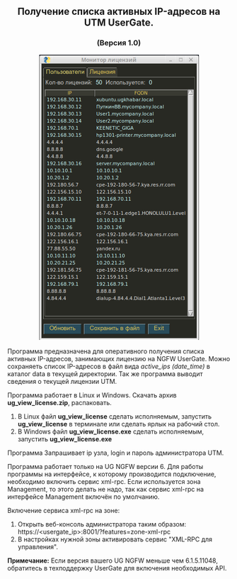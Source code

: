 <h2 align="center">Получение списка активных IP-адресов на UTM UserGate.</h2>
<h3 align="center">(Версия 1.0)</h3>
<p align="center"><img src="utm.png"></p>

Программа предназначена для оперативного получения списка активных IP-адресов, занимающих лицензию
на NGFW UserGate. Можно сохраняеть список IP-адресов в файл вида <i>active_ips (date_time)</i> в каталог data в текущей директории.
Так же программа выводит сведения о текущей лицензии UTM.

Программа работает в Linux и Windows.
Скачать архив <b>ug_view_license.zip</b>, распаковать.
1. В Linux файл <b>ug_view_license</b> сделать исполняемым, запустить <b>ug_view_license</b> в терминале или сделать ярлык на рабочий стол.
2. В Windows файл <b>ug_view_license.exe</b> сделать исполняемым, запустить <b>ug_view_license.exe</b>

Программа Запрашивает ip узла, login и пароль администратора UTM.

Программа работает только на UG NGFW версии 6. Для работы программы на интерфейсе, к которому производится
подключение, необходимо включить сервис xml-rpc. Если используется зона Management, то этого делать не надо,
так как сервис xml-rpc на интерфейсе Management включён по умолчанию.

Включение сервиса xml-rpc на зоне:
1. Открыть веб-консоль администратора таким образом: https://<usergate_ip>:8001/?features=zone-xml-rpc
2. В настройках нужной зоны активировать сервис "XML-RPC для управления".

<b>Примечание:</b>
Если версия вашего UG NGFW меньше чем 6.1.5.11048, обратитесь в техподдержку UserGate для включения
необходимых API.